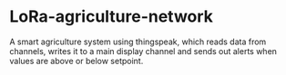 # LoRa-agriculture-network
A smart agriculture system using thingspeak, which reads data from channels, writes it to a main display channel and sends out alerts when values are above or below setpoint.

